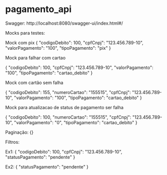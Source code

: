 # pagamento_api

Swagger: http://localhost:8080/swagger-ui/index.html#/


Mocks para testes:

Mock com pix
{
    "codigoDebito": 100,
    "cpfCnpj": "123.456.789-10",
    "valorPagamento": "100",
    "tipoPagamento": "pix"
}

Mock para falhar com cartao

{
    "codigoDebito": 100,
    "cpfCnpj": "123.456.789-10",
    "valorPagamento": "100",
    "tipoPagamento": "cartao_debito"
}

Mock com cartão sem falha

{
    "codigoDebito": 155,
    "numeroCartao": "155515",
    "cpfCnpj": "123.456.789-10",
    "valorPagamento": "100",
    "tipoPagamento": "cartao_debito"
}


Mock para atualizacao de status de pagamento ser falha

{
    "codigoDebito": 100,
    "numeroCartao": "155515",
    "cpfCnpj": "123.456.789-10",
    "valorPagamento": "0",
    "tipoPagamento": "cartao_debito"
}


Paginação: {} 



Filtros:

Ex1:
{
  "codigoDebito": 100,
  "cpfCnpj": "123.456.789-10",
  "statusPagamento": "pendente"
}

Ex2:
{
  "statusPagamento": "pendente"
}

